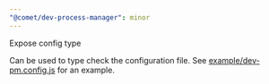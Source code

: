 ```yaml
---
"@comet/dev-process-manager": minor
---
```


Expose config type

Can be used to type check the configuration file. See [example/dev-pm.config.js](example/dev-pm.config.js) for an example.
